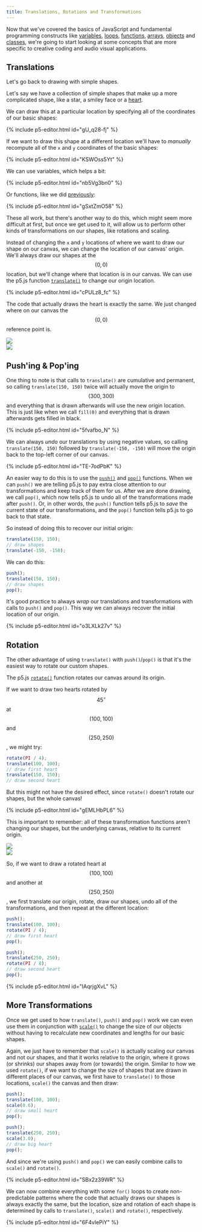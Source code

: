 ```yaml
---
title: Translations, Rotations and Transformations
---
```

Now that we've covered the basics of JavaScript and fundamental programming constructs like [variables](../../p5/variables/), [loops](../../p5/patterns/), [functions](../../p5/functions/), [arrays](../../p5/arrays/), [objects](../../p5/objects) and [classes](../../p5/classes), we're going to start looking at some concepts that are more specific to creative coding and audio visual applications.

## Translations
Let's go back to drawing with simple shapes.

Let's say we have a collection of simple shapes that make up a more complicated shape, like a star,  a smiley face or a [heart](../../p5/functions/).

We can draw this at a particular location by specifying all of the coordinates of our basic shapes:

{% include p5-editor.html id="gU_q28-fj" %}

If we want to draw this shape at a different location we'll have to *manually* recompute all of the `x` and `y` coordinates of the basic shapes:

{% include p5-editor.html id="KSWOss5Yt" %}

We can use variables, which helps a bit:

{% include p5-editor.html id="nb5Vg3bn0" %}

Or functions, like we did [previously](../../p5/functions/):

{% include p5-editor.html id="gSxtZmO58" %}

These all work, but there's another way to do this, which might seem more difficult at first, but once we get used to it, will allow us to perform other kinds of transformations on our shapes, like rotations and scaling.

Instead of changing the `x` and `y` locations of where we want to draw our shape on our canvas, we can change the location of our canvas' origin. We'll always draw our shapes at the $$(0, 0)$$ location, but we'll change where that location is in our canvas. We can use the p5.js function [`translate()`](https://p5js.org/reference/#/p5/translate) to change our origin location.

{% include p5-editor.html id="cPULz8_fc" %}

The code that actually draws the heart is exactly the same. We just changed where on our canvas the $$(0, 0)$$ reference point is.

<div class="scaled-images left w100">
  <img src = "{{ '/assets/images/creative-coding/transform-00.jpg' | relative_url }}"/>
</div>

<div class="scaled-images left w100">
  <img src = "{{ '/assets/images/creative-coding/transform-01.jpg' | relative_url }}"/>
</div>

## Push'ing & Pop'ing

One thing to note is that calls to `translate()` are cumulative and permanent, so calling `translate(150, 150)` twice will actually move the origin to $$(300, 300)$$ and everything that is drawn afterwards will use the new origin location. This is just like when we call `fill(0)` and everything that is drawn afterwards gets filled in black.

{% include p5-editor.html id="5fvafbo_N" %}

We can always *undo* our translations by using negative values, so calling `translate(150, 150)` followed by `translate(-150, -150)` will move the origin back to the top-left corner of our canvas.

{% include p5-editor.html id="TE-7odPbK" %}

An easier way to do this is to use the [`push()`](https://p5js.org/reference/#/p5/push) and [`pop()`](https://p5js.org/reference/#/p5/pop) functions. When we can `push()` we are telling p5.js to pay extra close attention to our transformations and keep track of them for us. After we are done drawing, we call `pop()`, which now tells p5.js to undo all of the transformations made after `push()`. Or, in other words, the `push()` function tells p5.js to *save* the current state of our transformations, and the `pop()` function tells p5.js to go back to that state.

So instead of doing this to recover our initial origin:
```js
translate(150, 150);
// draw shapes
translate(-150, -150);
```

We can do this:
```js
push();
translate(150, 150);
// draw shapes
pop();
```

It's good practice to always *wrap* our translations and transformations with calls to `push()` and `pop()`. This way we can always recover the initial location of our origin.

{% include p5-editor.html id="o3LXLk27v" %}

## Rotation

The other advantage of using `translate()` with `push()`/`pop()` is that it's the easiest way to rotate our custom shapes.

The p5.js [`rotate()`](https://p5js.org/reference/#/p5/rotate) function rotates our canvas around its origin.

If we want to draw two hearts rotated by $$45^{\circ}$$ at $$(100, 100)$$ and $$(250, 250)$$, we might try:
```js
rotate(PI / 4);
translate(100, 100);
// draw first heart
translate(150, 150);
// draw second heart
```

But this might not have the desired effect, since `rotate()` doesn't rotate our shapes, but the whole canvas!

{% include p5-editor.html id="gEMLHbPL6" %}

This is important to remember: all of these transformation functions aren't changing our shapes, but the underlying canvas, relative to its current origin.

<div class="scaled-images left w100">
  <img src = "{{ '/assets/images/creative-coding/transform-00.jpg' | relative_url }}"/>
</div>

<div class="scaled-images left w100">
  <img src = "{{ '/assets/images/creative-coding/transform-02.jpg' | relative_url }}"/>
</div>

So, if we want to draw a rotated heart at $$(100, 100)$$ and another at $$(250, 250)$$, we first translate our origin, rotate, draw our shapes, undo all of the transformations, and then repeat at the different location:
```js
push();
translate(100, 100);
rotate(PI / 4);
// draw first heart
pop();

push();
translate(250, 250);
rotate(PI / 8);
// draw second heart
pop();
```

{% include p5-editor.html id="IAqrjgXvL" %}

## More Transformations

Once we get used to how `translate()`, `push()` and `pop()` work we can even use them in conjunction with [`scale()`](https://p5js.org/reference/#/p5/scale) to change the size of our objects without having to recalculate new coordinates and lengths for our basic shapes.

Again, we just have to remember that `scale()` is actually scaling our canvas and not our shapes, and that it works relative to the origin, where it grows (or shrinks) our shapes away from (or towards) the origin. Similar to how we used `rotate()`, if we want to change the size of shapes that are drawn in different places of our canvas, we first have to `translate()` to those locations, `scale()` the canvas and then draw:
```js
push();
translate(100, 100);
scale(0.6);
// draw small heart
pop();

push();
translate(250, 250);
scale(3.0);
// draw big heart
pop();
```

And since we're using `push()` and `pop()` we can easily combine calls to `scale()` and `rotate()`.

{% include p5-editor.html id="SBx2z39WR" %}

We can now combine everything with some `for()` loops to create non-predictable patterns where the code that actually draws our shapes is always exactly the same, but the location, size and rotation of each shape is determined by calls to `translate()`, `scale()` and `rotate()`, respectively.

{% include p5-editor.html id="6F4vlePiY" %}
